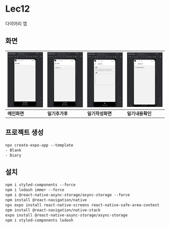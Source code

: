 # Lec12
다이어리 앱

## 화면

![메인화면](./images/메인화면.JPG) |![일기추가된메인화면](./images/메인화면_작성후.JPG) |![일기작성화면](./images/일기작성화면.JPG) | ![일기내용확인화면](./images/내용확인.JPG)
| --- | --- | --- | --- |
| **메인화면** | **일기추가후** | **일기작성화면** | **일기내용확인** |



## 프로젝트 생성
```Shell
npx create-expo-app --template
- Blank
- Diary
```
## 설치
```Shell
npm i styled-components --force
npm i lodash immer --force
npm i @react-native-async-storage/async-storage --force
npm install @react-navigation/native
npx expo install react-native-screens react-native-safe-area-context
npm install @react-navigation/native-stack
expo install @react-native-async-storage/async-storage
npm i styled-components lodash
```